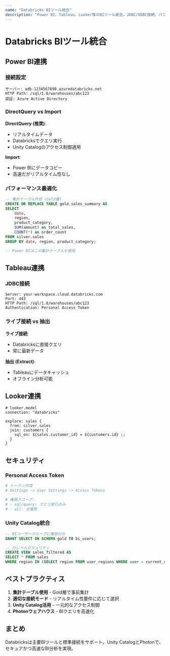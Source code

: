 ```yaml
---
name: "Databricks BIツール統合"
description: "Power BI、Tableau、Looker等のBIツール統合。JDBC/ODBC接続、パフォーマンス最適化、セキュリティ設定"
---
```


# Databricks BIツール統合

## Power BI連携

### 接続設定

```
サーバー: adb-1234567890.azuredatabricks.net
HTTP Path: /sql/1.0/warehouses/abc123
認証: Azure Active Directory
```

### DirectQuery vs Import

**DirectQuery (推奨)**:
- リアルタイムデータ
- Databricksでクエリ実行
- Unity Catalogのアクセス制御適用

**Import**:
- Power BIにデータコピー
- 高速だがリアルタイム性なし

### パフォーマンス最適化

```sql
-- 集計テーブル作成 (Gold層)
CREATE OR REPLACE TABLE gold.sales_summary AS
SELECT
    date,
    region,
    product_category,
    SUM(amount) as total_sales,
    COUNT(*) as order_count
FROM silver.sales
GROUP BY date, region, product_category;

-- Power BIはこの集計テーブルを使用
```

## Tableau連携

### JDBC接続

```
Server: your-workspace.cloud.databricks.com
Port: 443
HTTP Path: /sql/1.0/warehouses/abc123
Authentication: Personal Access Token
```

### ライブ接続 vs 抽出

**ライブ接続**:
- Databricksに直接クエリ
- 常に最新データ

**抽出 (Extract)**:
- Tableauにデータキャッシュ
- オフライン分析可能

## Looker連携

```looker
# looker.model
connection: "databricks"

explore: sales {
  from: silver.sales
  join: customers {
    sql_on: ${sales.customer_id} = ${customers.id} ;;
  }
}
```

## セキュリティ

### Personal Access Token

```python
# トークン作成
# Settings -> User Settings -> Access Tokens

# 権限スコープ:
# - sql/query: クエリ実行のみ
# - all: 全権限
```

### Unity Catalog統合

```sql
-- BIユーザーグループに権限付与
GRANT SELECT ON SCHEMA gold TO bi_users;

-- 行レベルセキュリティ
CREATE VIEW sales_filtered AS
SELECT * FROM sales
WHERE region IN (SELECT region FROM user_regions WHERE user = current_user());
```

## ベストプラクティス

1. **集計テーブル使用** - Gold層で事前集計
2. **適切な接続モード** - リアルタイム性要件に応じて選択
3. **Unity Catalog活用** - 一元的なアクセス制御
4. **Photonウェアハウス** - BIクエリを高速化

## まとめ

Databricksは主要BIツールと標準接続をサポート。Unity CatalogとPhotonで、セキュアかつ高速なBI分析を実現。
